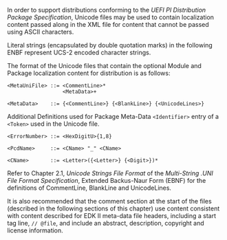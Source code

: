 In order to support distributions conforming to the *UEFI PI Distribution 
Package Specification*, Unicode files may be used to contain localization 
content passed along in the XML file for content that cannot be passed using 
ASCII characters.

Literal strings (encapsulated by double quotation marks) in the following ENBF 
represent UCS-2 encoded character strings.

The format of the Unicode files that contain the optional Module and Package 
localization content for distribution is as follows:

```pf
<MetaUniFile> ::= <CommentLine>*
                  <MetaData>+

<MetaData>    ::= {<CommentLine>} {<BlankLine>} {<UnicodeLines>}
```

Additional Definitions used for Package Meta-Data ```<Identifier>``` entry of a 
```<Token>``` used in the Unicode file.

```pf
<ErrorNumber> ::= <HexDigitU>{1,8}

<PcdName>     ::= <CName> "_" <CName>

<CName>       ::= <Letter>({<Letter>} {<Digit>})*
```

Refer to Chapter 2.1, *Unicode Strings File Format* of the *Multi-String .UNI 
File Format Specification*, Extended Backus-Naur Form (EBNF) for the 
definitions of CommentLine, BlankLine and UnicodeLines.

It is also recommended that the comment section at the start of the files 
(described in the following sections of this chapter) use content consistent 
with content described for EDK II meta-data file headers, including a start tag 
line, ```// @file```, and include an abstract, description, copyright and 
license information.
